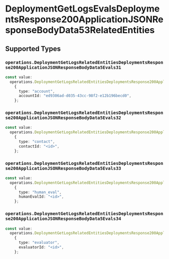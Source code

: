 # DeploymentGetLogsEvalsDeploymentsResponse200ApplicationJSONResponseBodyData53RelatedEntities


## Supported Types

### `operations.DeploymentGetLogsRelatedEntitiesDeploymentsResponse200ApplicationJSONResponseBodyData5Evals31`

```typescript
const value:
  operations.DeploymentGetLogsRelatedEntitiesDeploymentsResponse200ApplicationJSONResponseBodyData5Evals31 =
    {
      type: "account",
      accountId: "ed9306ad-d035-43cc-98f2-e12b196becd0",
    };
```

### `operations.DeploymentGetLogsRelatedEntitiesDeploymentsResponse200ApplicationJSONResponseBodyData5Evals32`

```typescript
const value:
  operations.DeploymentGetLogsRelatedEntitiesDeploymentsResponse200ApplicationJSONResponseBodyData5Evals32 =
    {
      type: "contact",
      contactId: "<id>",
    };
```

### `operations.DeploymentGetLogsRelatedEntitiesDeploymentsResponse200ApplicationJSONResponseBodyData5Evals33`

```typescript
const value:
  operations.DeploymentGetLogsRelatedEntitiesDeploymentsResponse200ApplicationJSONResponseBodyData5Evals33 =
    {
      type: "human_eval",
      humanEvalId: "<id>",
    };
```

### `operations.DeploymentGetLogsRelatedEntitiesDeploymentsResponse200ApplicationJSONResponseBodyData5Evals34`

```typescript
const value:
  operations.DeploymentGetLogsRelatedEntitiesDeploymentsResponse200ApplicationJSONResponseBodyData5Evals34 =
    {
      type: "evaluator",
      evaluatorId: "<id>",
    };
```

